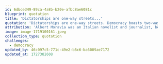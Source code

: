 ```yaml
---
id: 6dbce349-89ca-4a8b-b20e-afbc8ae6081c
blueprint: quotation
title: 'Dictatorships are one-way streets...'
quotation: 'Dictatorships are one-way streets. Democracy boasts two-way traffic.'
attribution: 'Albert Moravia was an Italian novelist and journalist, best known for his debut novel Gli indifferenti and for the anti-fascist novel Il Conformista.'
image: image-1719100161.jpeg
collection_type: quotation
challenges:
  - democracy
updated_by: 46c097c5-771c-49e2-b8c6-ba6009ae7172
updated_at: 1727382608
---
```

